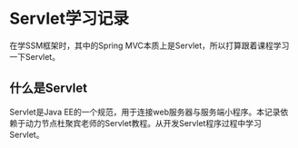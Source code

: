 # Servlet学习记录

在学SSM框架时，其中的Spring MVC本质上是Servlet，所以打算跟着课程学习一下Servlet。

## 什么是Servlet

Servlet是Java EE的一个规范，用于连接web服务器与服务端小程序。本记录依赖于动力节点杜聚宾老师的Servlet教程。从开发Servlet程序过程中学习Servlet。
